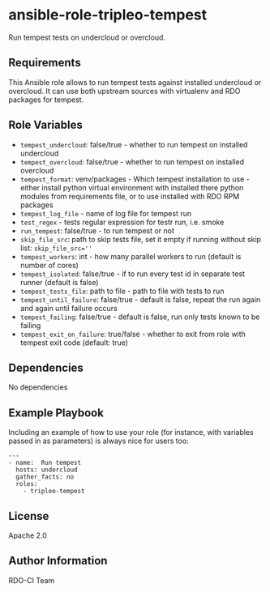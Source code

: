 ansible-role-tripleo-tempest
=========

Run tempest tests on undercloud or overcloud.

Requirements
------------

This Ansible role allows to run tempest tests against installed undercloud or overcloud.
 It can use both upstream sources with virtualenv and RDO packages for tempest.

Role Variables
--------------

* `tempest_undercloud`: false/true - whether to run tempest on installed undercloud
* `tempest_overcloud`: false/true - whether to run tempest on installed overcloud
* `tempest_format`: venv/packages - Which tempest installation to use - either install python virtual environment
                    with installed there python modules from requirements file, or to use installed with RDO RPM packages
* `tempest_log_file` - name of log file for tempest run
* `test_regex` - tests regular expression for testr run, i.e. smoke
* `run_tempest`: false/true - to run tempest or not
* `skip_file_src`: path to skip tests file, set it empty if running without skip list: `skip_file_src=''`
* `tempest_workers`: int - how many parallel workers to run (default is number of cores)
* `tempest_isolated`: false/true - if to run every test id in separate test runner (default is false)
* `tempest_tests_file`: path to file - path to file with tests to run
* `tempest_until_failure`: false/true - default is false, repeat the run again and again until failure occurs
* `tempest_failing`: false/true - default is false, run only tests known to be failing
* `tempest_exit_on_failure`: true/false - whether to exit from role with tempest exit code (default: true)

Dependencies
------------

No dependencies

Example Playbook
----------------

Including an example of how to use your role (for instance, with variables passed in as parameters) is always nice for users too:

    ---
    - name:  Run tempest
      hosts: undercloud
      gather_facts: no
      roles:
        - tripleo-tempest

License
-------

Apache 2.0

Author Information
------------------

RDO-CI Team
